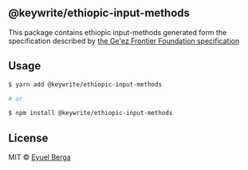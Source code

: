 ## @keywrite/ethiopic-input-methods

This package contains ethiopic input-methods generated form the specification
described by [the Ge'ez Frontier Foundation specification](http://keyboards.ethiopic.org/specification/)

## Usage

```sh
$ yarn add @keywrite/ethiopic-input-methods

# or

$ npm install @keywrite/ethiopic-input-methods
```

## License

MIT © [Eyuel Berga](https://github.com/eyuelberga)
